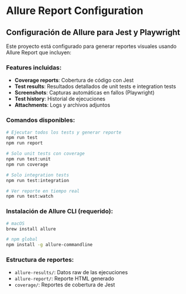 # Allure Report Configuration

## Configuración de Allure para Jest y Playwright

Este proyecto está configurado para generar reportes visuales usando Allure Report que incluyen:

### Features incluidas:

- **Coverage reports**: Cobertura de código con Jest
- **Test results**: Resultados detallados de unit tests e integration tests
- **Screenshots**: Capturas automáticas en fallos (Playwright)
- **Test history**: Historial de ejecuciones
- **Attachments**: Logs y archivos adjuntos

### Comandos disponibles:

```bash
# Ejecutar todos los tests y generar reporte
npm run test
npm run report

# Solo unit tests con coverage
npm run test:unit
npm run coverage

# Solo integration tests
npm run test:integration

# Ver reporte en tiempo real
npm run test:watch
```

### Instalación de Allure CLI (requerido):

```bash
# macOS
brew install allure

# npm global
npm install -g allure-commandline
```

### Estructura de reportes:

- `allure-results/`: Datos raw de las ejecuciones
- `allure-report/`: Reporte HTML generado
- `coverage/`: Reportes de cobertura de Jest
